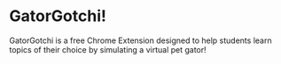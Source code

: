 # GatorGotchi!

GatorGotchi is a free Chrome Extension designed to help students learn topics of their choice by simulating a virtual pet gator!
